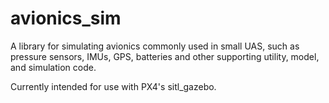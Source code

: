 # avionics_sim

A library for simulating avionics commonly used in small UAS, such as pressure sensors, IMUs, GPS, batteries and other supporting utility, model, and simulation code.

Currently intended for use with PX4's sitl_gazebo.